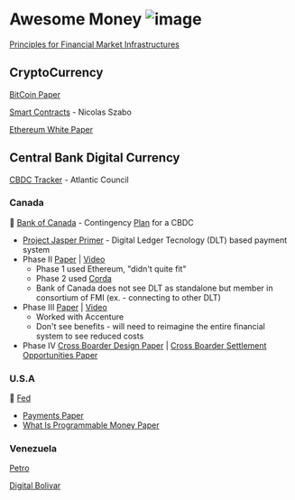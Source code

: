 # Awesome Money ![image](https://user-images.githubusercontent.com/64801585/154845336-9f57183a-e842-4028-8a53-4a417d284ad4.png)

[Principles for Financial Market Infrastructures](https://github.com/Ramb0a/awesome-money/blob/main/pfmi.pdf) 

## CryptoCurrency

[BitCoin Paper](https://bitcoin.org/bitcoin.pdf)

[Smart Contracts](https://github.com/Ramb0a/awesome-money/blob/main/Smart%20Contracts.pdf) - Nicolas Szabo

[Ethereum White Paper](https://ethereum.org/en/whitepaper/)

## Central Bank Digital Currency

[CBDC Tracker](https://www.atlanticcouncil.org/cbdctracker/) - Atlantic Council 

### Canada 

🏦 [Bank of Canada](https://www.bankofcanada.ca/research/digital-currencies-and-fintech/projects/) - Contingency [Plan](https://github.com/Ramb0a/awesome-money/blob/main/ContingencyPlanningforaCentralBankDigitalCurrencyBankofCanada.pdf) for a CBDC
  * [Project Jasper Primer](https://github.com/Ramb0a/awesome-money/blob/main/project_jasper_primer.pdf) - Digital Ledger Tecnology (DLT) based payment system
  * Phase II [Paper](https://github.com/Ramb0a/awesome-money/blob/main/ProjectJasperACanadianExperimentwithDistributed%20LedgerTechnologyPhaseII.pdf) | [Video](https://youtu.be/8wVvqnOFCf8) 
     * Phase 1 used Ethereum, "didn't quite fit"   
     * Phase 2 used [Corda](https://www.corda.net/) 
     * Bank of Canada does not see DLT as standalone but member in consortium of FMI (ex. - connecting to other DLT) 
  * Phase III [Paper](https://github.com/Ramb0a/awesome-money/blob/main/SecuritiesSettlementUsingDistributedLedgerTechnologyPhaseIII.pdf) | [Video](https://www.youtube.com/watch?v=2rdTo2vHP1k) 
     * Worked with Accenture 
     * Don't see benefits - will need to reimagine the entire financial system to see reduced costs 
 * Phase IV [Cross Boarder Design Paper](https://github.com/Ramb0a/awesome-money/blob/main/JasperUbinDesignPaperEnablingCross-BorderHighValueTransferUsingDistributedLedgerTechnologies.pdf) | [Cross Boarder Settlement Opportunities Paper](https://github.com/Ramb0a/awesome-money/blob/main/CrossBorderInterbankPaymentsSettlementsOpportunitiesDigitalTransformation.pdf)

### U.S.A 

🏦 [Fed](https://www.federalreserve.gov/central-bank-digital-currency.htm)
  * [Payments Paper](https://github.com/Ramb0a/awesome-money/blob/main/MoneyandPaymentsTheUSDollarintheAgeofDigitalTransformation.pdf)
  * [What Is Programmable Money Paper](https://github.com/Ramb0a/awesome-money/blob/main/WhatisprogrammablemoneyFed.pdf)

### Venezuela 

[Petro](https://www.investopedia.com/terms/p/petro-cryptocurrency.asp)

[Digital Bolivar](https://decrypt.co/77769/venezuela-will-launch-digital-bolivar-october)




